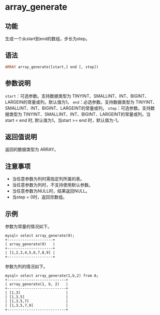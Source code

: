 # array_generate

## 功能

生成一个从start到end的数组，步长为step。

## 语法

```Haskell
ARRAY array_generate([start,] end [, step])
```

## 参数说明

`start`：可选参数。支持数据类型为 TINYINT、SMALLINT、INT、BIGINT、LARGEIN的常量或列。默认值为1。
`end`：必选参数。支持数据类型为 TINYINT、SMALLINT、INT、BIGINT、LARGEINT的常量或列。
`step`：可选参数。支持数据类型为 TINYINT、SMALLINT、INT、BIGINT、LARGEINT的常量或列。当start < end 时, 默认值为1。当start >= end 时，默认值为-1。

## 返回值说明

返回的数据类型为 ARRAY。

## 注意事项

* 当任意参数为列时需指定列所属的表。
* 当任意参数为列时，不支持使用默认参数。
* 当任意参数为NULL时，结果返回NULL。
* 当step = 0时，返回空数组。

## 示例

参数为常量的情况如下。

```Plain Text
mysql> select array_generate(9);
+---------------------+
| array_generate(9)   |
+---------------------+
| [1,2,3,4,5,6,7,8,9] |
+---------------------+
```

参数为列的情况如下。

```Plain Text
mysql> select array_generate(1,b,2) from A;
+---------------------------+
| array_generate(1, b, 2)   |
+---------------------------+
| [1,3]                     |
| [1,3,5]                   |
| [1,3,5,7]                 |
| [1,3,5,7,9]               |
+---------------------------+
```

